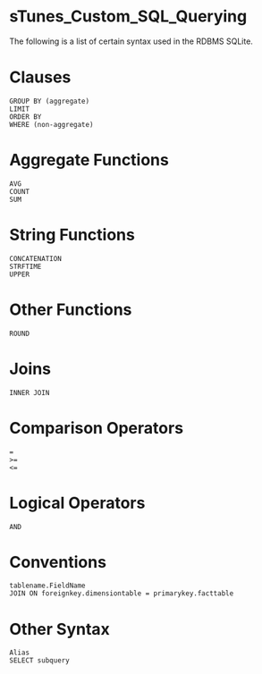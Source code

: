 # sTunes_Custom_SQL_Querying
The following is a list of certain syntax used in the RDBMS SQLite. 

# Clauses 
    GROUP BY (aggregate)
    LIMIT
    ORDER BY
    WHERE (non-aggregate)
# Aggregate Functions
    AVG
    COUNT
    SUM
# String Functions
    CONCATENATION
    STRFTIME
    UPPER
# Other Functions
    ROUND
# Joins
    INNER JOIN
# Comparison Operators
    =
    >=
    <=
# Logical Operators
    AND
# Conventions
    tablename.FieldName
    JOIN ON foreignkey.dimensiontable = primarykey.facttable   
# Other Syntax
    Alias
    SELECT subquery

  

